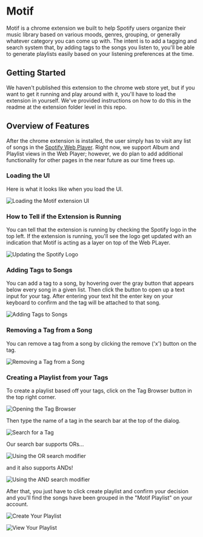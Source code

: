 # Motif
Motif is a chrome extension we built to help Spotify users organize their music library based on various moods, genres, grouping, or generally whatever category you can come up with. The intent is to add a tagging and search system that, by adding tags to the songs you listen to, you'll be able to generate playlists easily based on your listening preferences at the time.

## Getting Started
We haven't published this extension to the chrome web store yet, but if you want to get it running and play around with it, you'll have to load the extension in yourself. We've provided instructions on how to do this in the readme at the extension folder level in this repo.

## Overview of Features
After the chrome extension is installed, the user simply has to visit any list of songs in the [Spotify Web Player](https://open.spotify.com/). Right now, we support Album and Playlist views in the Web Player; however, we do plan to add additional functionality for other pages in the near future as our time frees up.

### Loading the UI
Here is what it looks like when you load the UI.

![Loading the Motif extension UI](readme-assets/loading-gif.gif)

### How to Tell if the Extension is Running
You can tell that the extension is running by checking the Spotify logo in the top left. If the extension is running, you'll see the logo get updated with an indication that Motif is acting as a layer on top of the Web PLayer.

![Updating the Spotify Logo](readme-assets/logo-update.gif)

### Adding Tags to Songs
You can add a tag to a song, by hovering over the gray button that appears below every song in a given list. Then click the button to open up a text input for your tag. After entering your text hit the enter key on your keyboard to confirm and the tag will be attached to that song.

![Adding Tags to Songs](readme-assets/add-a-tag.gif)

### Removing a Tag from a Song
You can remove a tag from a song by clicking the remove ('x') button on the tag.

![Removing a Tag from a Song](readme-assets/remove-a-tag.gif)

### Creating a Playlist from your Tags
To create a playlist based off your tags, click on the Tag Browser button in the top right corner.

![Opening the Tag Browser](readme-assets/open-browser.gif)

Then type the name of a tag in the search bar at the top of the dialog.

![Search for a Tag](readme-assets/search-tag.gif)

Our search bar supports ORs...

![Using the OR search modifier](readme-assets/or.gif)

and it also supports ANDs!

![Using the AND search modifier](readme-assets/and.gif)

After that, you just have to click create playlist and confirm your decision and you'll find the songs have been grouped in the "Motif Playlist" on your account.

![Create Your Playlist](readme-assets/create-playlist.gif)

![View Your Playlist](readme-assets/view-playlist.gif)
